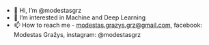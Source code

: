 - 👋 Hi, I’m @modestasgrz
- 👀 I’m interested in Machine and Deep Learning
- 📫 How to reach me - modestas.grazys.grz@gmail.com, facebook: Modestas Gražys, instagram: @modestasgrz

<!---
modestasgrz/modestasgrz is a ✨ special ✨ repository because its `README.md` (this file) appears on your GitHub profile.
You can click the Preview link to take a look at your changes.
--->

